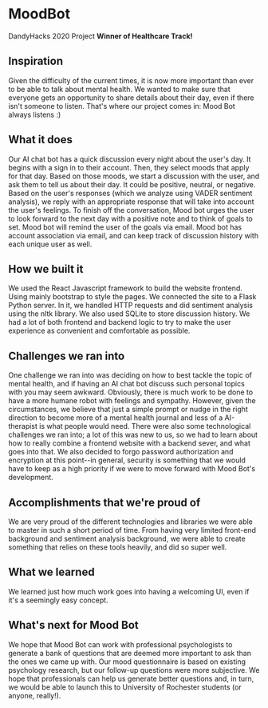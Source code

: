 # MoodBot
DandyHacks 2020 Project
**Winner of Healthcare Track!**

## Inspiration
Given the difficulty of the current times, it is now more important than ever to be able to talk about mental health. We wanted to make sure that everyone gets an opportunity to share details about their day, even if there isn't someone to listen. That's where our project comes in: Mood Bot always listens :)
## What it does
Our AI chat bot has a quick discussion every night about the user's day. It begins with a sign in to their account. Then, they select moods that apply for that day. Based on those moods, we start a discussion with the user, and ask them to tell us about their day. It could be positive, neutral, or negative. Based on the user's responses (which we analyze using VADER sentiment analysis), we reply with an appropriate response that will take into account the user's feelings. To finish off the conversation, Mood bot urges the user to look forward to the next day with a positive note and to think of goals to set. Mood bot will remind the user of the goals via email. Mood bot has account association via email, and can keep track of discussion history with each unique user as well.
## How we built it
We used the React Javascript framework to build the website frontend. Using mainly bootstrap to style the pages. We connected the site to a Flask Python server. In it, we handled HTTP requests and did sentiment analysis using the nltk library. We also used SQLite to store discussion history. We had a lot of both frontend and backend logic to try to make the user experience as convenient and comfortable as possible.
## Challenges we ran into
One challenge we ran into was deciding on how to best tackle the topic of mental health, and if having an AI chat bot discuss such personal topics with you may seem awkward. Obviously, there is much work to be done to have a more humane robot with feelings and sympathy. However, given the circumstances, we believe that just a simple prompt or nudge in the right direction to become more of a mental health journal and less of a AI-therapist is what people would need. There were also some technological challenges we ran into; a lot of this was new to us, so we had to learn about how to really combine a frontend website with a backend sever, and what goes into that. We also decided to forgo password authorization and encryption at this point--in general, security is something that we would have to keep as a high priority if we were to move forward with Mood Bot's development.
## Accomplishments that we're proud of
We are very proud of the different technologies and libraries we were able to master in such a short period of time. From having very limited front-end background and sentiment analysis background, we were able to create something that relies on these tools heavily, and did so super well.
## What we learned
We learned just how much work goes into having a welcoming UI, even if it's a seemingly easy concept. 
## What's next for Mood Bot
We hope that Mood Bot can work with professional psychologists to generate a bank of questions that are deemed more important to ask than the ones we came up with. Our mood questionnaire is based on existing psychology research, but our follow-up questions were more subjective. We hope that professionals can help us generate better questions and, in turn, we would be able to launch this to University of Rochester students (or anyone, really!).
